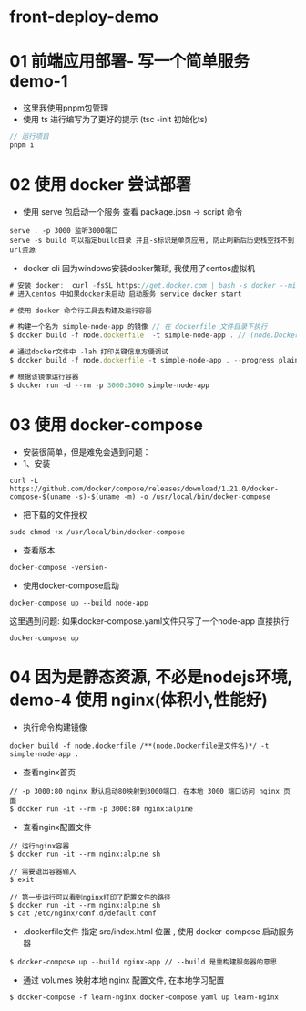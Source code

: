 # front-deploy-demo

# 01 前端应用部署- 写一个简单服务 demo-1

- 这里我使用pnpm包管理
- 使用 ts 进行编写为了更好的提示 (tsc -init 初始化ts)

```javascript
// 运行项目
pnpm i
```

# 02 使用 docker 尝试部署

- 使用 serve 包启动一个服务 查看 package.josn -> script 命令
```
serve . -p 3000 监听3000端口
serve -s build 可以指定build目录 并且-s标识是单页应用, 防止刷新后历史栈空找不到url资源
```

- docker cli 因为windows安装docker繁琐, 我使用了centos虚拟机
```javascript
# 安装 docker:  curl -fsSL https://get.docker.com | bash -s docker --mirror Aliyun
# 进入centos 中如果docker未启动 启动服务 service docker start

# 使用 docker 命令行工具去构建及运行容器

# 构建一个名为 simple-node-app 的镜像 // 在 dockerfile 文件目录下执行
$ docker build -f node.dockerfile  -t simple-node-app . // (node.Dockerfile是文件名)

# 通过docker文件中 -lah 打印关键信息方便调试
$ docker build -f node.dockerfile -t simple-node-app . --progress plain --no-cache .

# 根据该镜像运行容器
$ docker run -d --rm -p 3000:3000 simple-node-app
```

# 03 使用 docker-compose

- 安装很简单，但是难免会遇到问题：
- 1、安装
```
curl -L https://github.com/docker/compose/releases/download/1.21.0/docker-compose-$(uname -s)-$(uname -m) -o /usr/local/bin/docker-compose
```

- 把下载的文件授权
```
sudo chmod +x /usr/local/bin/docker-compose
```

- 查看版本
```
docker-compose -version- 
```
- 使用docker-compose启动
```
docker-compose up --build node-app
```

这里遇到问题: 如果docker-compose.yaml文件只写了一个node-app 直接执行 
```
docker-compose up
```

# 04 因为是静态资源, 不必是nodejs环境, demo-4 使用 nginx(体积小,性能好)
- 执行命令构建镜像
```
docker build -f node.dockerfile /**(node.Dockerfile是文件名)*/ -t simple-node-app .
```

- 查看nginx首页
```
// -p 3000:80 nginx 默认启动80映射到3000端口，在本地 3000 端口访问 nginx 页面 
$ docker run -it --rm -p 3000:80 nginx:alpine
```
- 查看nginx配置文件
```
// 运行nginx容器 
$ docker run -it --rm nginx:alpine sh

// 需要退出容器输入 
$ exit

// 第一步运行可以看到nginx打印了配置文件的路径
$ docker run -it --rm nginx:alpine sh
$ cat /etc/nginx/conf.d/default.conf
```

- .dockerfile文件 指定 src/index.html 位置 , 使用 docker-compose 启动服务器
```
$ docker-compose up --build nginx-app // --build 是重构建服务器的意思
``` 

- 通过 volumes 映射本地 nginx 配置文件, 在本地学习配置

```
$ docker-compose -f learn-nginx.docker-compose.yaml up learn-nginx
```